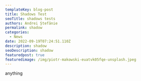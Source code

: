 ```yaml
---
templateKey: blog-post
title: Shadows Test
seoTitle: shadows tests
authors: Andrei Ștefănie
permalink: shadow
categories:
  - News
date: 2022-09-19T07:24:51.110Z
description: shadow
seoDescription: shadow
featuredpost: true
featuredimage: /img/piotr-makowski-euatvk05fqe-unsplash.jpeg
---
```

a﻿nything

<img src="/img/piotr-makowski-euatvk05fqe-unsplash.jpeg" alt="" title="" class="shadows"/>